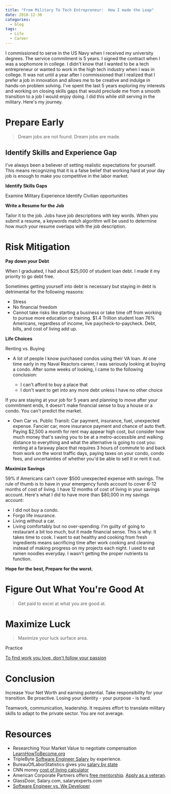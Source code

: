 ```yaml
---
title: "From Military To Tech Entrepreneur:  How I made the Leap"
date: 2018-12-30
categories:
  - blog
tags:
  - Life
  - Career
---
```


I commissioned to serve in the US Navy when I received my university degrees. The service commitment is 5 years. I signed the contract when I was a sophomore in college. I didn't know that I wanted to be a tech entrepreneur or wanted to work in the high tech industry when I was in college. It was not until a year after I commissioned that I realized that I prefer a job in innovation and allows me to be creative and indulge in hands-on problem solving. I've spent the last 5 years exploring my interests and working on closing skills gaps that would preclude me from a smooth transition to a job I would enjoy doing. I did this while still serving in the military.  Here's my journey.

<!--more-->

# Prepare Early

> Dream jobs are not found. Dream jobs are made.

## Identify Skills and Experience Gap

I've always been a believer of setting realistic expectations for yourself. This means recognizing that it is a false belief that working hard at your day job is enough to make you competitive in the labor market.


**Identify Skills Gaps**

Examine Military Experience
Identify Civilian opportunities

**Write a Resume for the Job**

Tailor it to the job. Jobs have job descriptions with key words. When you submit a resume, a keywords match algorithm will be used to determine how much your resume overlaps with the job description.

# Risk Mitigation

**Pay down your Debt**

When I graduated, I had about $25,000 of student loan debt.  I made it my priority to go debt free.

Sometimes getting yourself into debt is necessary but staying in debt is detrimental for the following reasons:

* Stress
* No financial freedom
* Cannot take risks like starting a business or take time off from working to pursue more education or training.
$1.4 Trillion student loan
76% Americans, regardless of income, live paycheck-to-paycheck. Debt, bills, and cost of living add up.

**Life Choices**

Renting vs. Buying

* A lot of people I know purchased condos using their VA loan. At one time early in my Naval Reactors career, I was seriously looking at buying a condo. After some weeks of looking, I came to the following conclusion:

  * I can't afford to buy a place that
  * I don't want to get into any more debt unless I have no other choice

If you are staying at your job for 5 years and planning to move after your commitment ends, it doesn't make financial sense to buy a house or a condo. You can't predict the market.
* Own Car vs. Public Transit: Car payment, insurance, fuel, unexpected expense. Fancier car, more insurance payment and chance of auto theft. Paying $2,500 a month for rent may appear high cost, but consider how much money that's saving you to be at a metro-accessible and walking distance to everything and what the alternative is going to cost you: renting at a faraway place that requires 3 hours of commute to and back from work on the worst traffic days, paying taxes on your condo, condo fees, and uncertainties of whether you'd be able to sell it or rent it out.

**Maximize Savings**

59% if Americans can't cover $500 unexpected expense with savings. The rule of thumb is to have in your emergency funds account to cover 6-12 months of cost of living. I have 12 months of cost of living in your savings account. Here's what I did to have more than $80,000 in my savings account:

* I did not buy a condo.
* Forgo life insurance.
* Living without a car.
* Living comfortably but no over-spending. I'm guilty of going to restaurant a bit too much, but it made financial sense. This is why: It takes time to cook. I want to eat healthy and cooking from fresh ingredients means sacrificing time after work cooking and cleaning instead of making progress on my projects each night. I used to eat ramen noodles everyday. I wasn't getting the proper nutrients to function.

**Hope for the best, Prepare for the worst.**

# Figure Out What You're Good At

> Get paid to excel at what you are good at.

# Maximize Luck

> Maximize your luck surface area.

Practice

[To find work you love, don't follow your passion](https://www.youtube.com/watch?v=MKlx1DLa9EA)

# Conclusion

Increase Your Net Worth and earning potential.
Take responsibility for your transition. Be proactive. Losing your identity - your purpose - is hard.

Teamwork, communication, leadership. It requires effort to translate military skills to adapt to the private sector. You are not average.

# Resources

* Researching Your Market Value to negotiate compensation [LearnHowToBecome.org](https://www.learnhowtobecome.org/computer-programmer/)
* TripleByte [Software Engineer Salary](https://triplebyte.com/software-engineer-salary) by experience.
* BureauOfLaborStatistics gives you [salary by state](https://www.bls.gov/oes/current/map_changer.htm)
* CNN money [cost of living calculator](http://money.cnn.com/calculator/pf/cost-of-living/)
* American Corporate Partners offers [free mentorship](https://www.acp-usa.org/mentoring-program/program-overview). [Apply as a veteran](https://www.acp-usa.org/mentoring-program/veteran-application).
* GlassDoor, Salary.com, salaryexperts.com
* [Software Engineer vs. We Developer](http://blog.thefirehoseproject.com/posts/software-engineer-vs-web-developer/)
